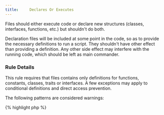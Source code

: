 ```yaml
---
title:     Declares Or Executes
---
```


Files should either execute code or declare new structures (classes, interfaces, functions, etc.) but shouldn't do both. 

Declaration files will be included at some point in the code, so as to provide the necessary definitions to run a script. They shouldn't have other effect than providing a definition. Any other side effect may interfere with the running code, which should be left as main commander.  


### Rule Details

This rule requires that files contains only definitions for functions, constants, classes, traits or interfaces. A few exceptions may apply to conditional definitions and direct access prevention.
  
The following patterns are considered warnings:

{% highlight php %}
<?php
class x { /**/ }

// main script should initialize that variable only if needed
if (x::staticProperty === null) {
	$main_variable = new x();
}

{% endhighlight %}{: .warning }


The following code is considered legit: 

{% highlight php %}
<?php
// direct access
if (!defined('APP_CONSTANT')) { die(); }

// conditional declarations
if (defined('APP_CONFIGURATION')) {
	class x { /**/ }
} else {
	class x { /**/ }
}

{% endhighlight %}{: .good }


### Further Reading

* [PSR-1: Side effects](http://www.php-fig.org/psr/psr-1/#2.3.-side-effects)

